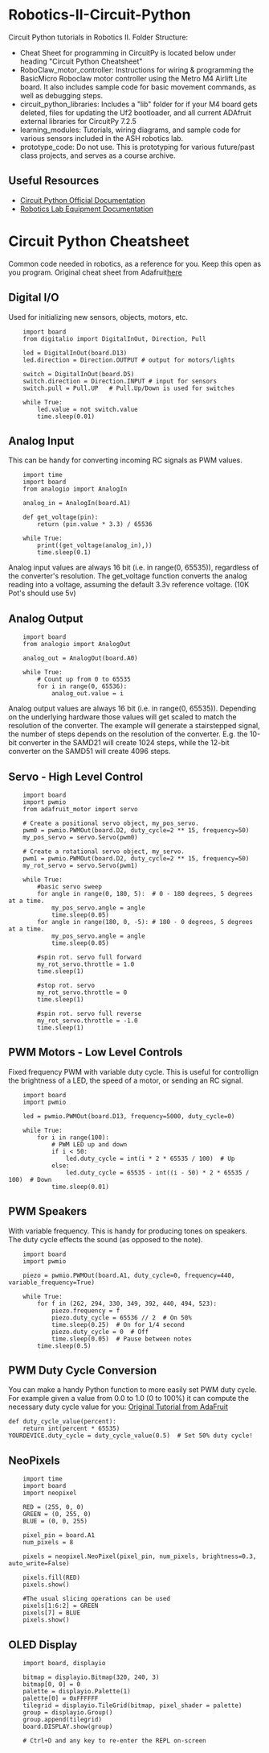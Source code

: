 # Robotics-II-Circuit-Python
Circuit Python tutorials in Robotics II. Folder Structure:
- Cheat Sheet for programming in CircuitPy is located below under heading "Circuit Python Cheatsheet"
- RoboClaw_motor_controller: Instructions for wiring & programming the BasicMicro Roboclaw motor controller using the Metro M4 Airlift Lite board. It also includes sample code for basic movement commands, as well as debugging steps. 
- circuit_python_libraries: Includes a "lib" folder for if your M4 board gets deleted, files for updating the Uf2 bootloader, and all current ADAfruit external libraries for CircuitPy 7.2.5
- learning_modules: Tutorials, wiring diagrams, and sample code for various sensors included in the ASH robotics lab.
- prototype_code: Do not use. This is prototyping for various future/past class projects, and serves as a course archive. 


## Useful Resources
- [Circuit Python Official Documentation](https://docs.circuitpython.org/en/latest/README.html#documentation)
- [Robotics Lab Equipment Documentation](https://docs.google.com/document/d/1NgglLa46xYYy1d1D1jRcWnEz2gshsCXoisJMPn41QlM/view)

# Circuit Python Cheatsheet
Common code needed in robotics, as a reference for you. Keep this open as you program. Original cheat sheet from Adafruit[here](https://github.com/adafruit/awesome-circuitpython/blob/main/cheatsheet/CircuitPython_Cheatsheet.md)

## Digital I/O
Used for initializing new sensors, objects, motors, etc. 
```
    import board
    from digitalio import DigitalInOut, Direction, Pull

    led = DigitalInOut(board.D13)
    led.direction = Direction.OUTPUT # output for motors/lights

    switch = DigitalInOut(board.D5)
    switch.direction = Direction.INPUT # input for sensors
    switch.pull = Pull.UP   # Pull.Up/Down is used for switches

    while True:
        led.value = not switch.value
        time.sleep(0.01)
```
## Analog Input
This can be handy for converting incoming RC signals as PWM values. 

```
    import time
    import board
    from analogio import AnalogIn

    analog_in = AnalogIn(board.A1)

    def get_voltage(pin):
        return (pin.value * 3.3) / 65536

    while True:
        print((get_voltage(analog_in),))
        time.sleep(0.1)
```
Analog input values are always 16 bit (i.e. in range(0, 65535)), regardless of the converter's resolution. The get_voltage function converts the analog reading into a voltage, assuming the default 3.3v reference voltage. (10K Pot's should use 5v)

## Analog Output
```
    import board
    from analogio import AnalogOut

    analog_out = AnalogOut(board.A0)

    while True:
        # Count up from 0 to 65535
        for i in range(0, 65536):
            analog_out.value = i
```
Analog output values are always 16 bit (i.e. in range(0, 65535)). Depending on the underlying hardware those values will get scaled to match the resolution of the converter.
The example will generate a stairstepped signal, the number of steps depends on the resolution of the converter. E.g. the 10-bit converter in the SAMD21 will create 1024 steps, while the 12-bit converter on the SAMD51 will create 4096 steps.

## Servo - High Level Control
```import time
    import board
    import pwmio
    from adafruit_motor import servo

    # Create a positional servo object, my_pos_servo.
    pwm0 = pwmio.PWMOut(board.D2, duty_cycle=2 ** 15, frequency=50)
    my_pos_servo = servo.Servo(pwm0)

    # Create a rotational servo object, my_servo.
    pwm1 = pwmio.PWMOut(board.D2, duty_cycle=2 ** 15, frequency=50)
    my_rot_servo = servo.Servo(pwm1) 

    while True:
        #basic servo sweep
        for angle in range(0, 180, 5):  # 0 - 180 degrees, 5 degrees at a time.
            my_pos_servo.angle = angle
            time.sleep(0.05)
        for angle in range(180, 0, -5): # 180 - 0 degrees, 5 degrees at a time.
            my_pos_servo.angle = angle
            time.sleep(0.05)
        
        #spin rot. servo full forward
        my_rot_servo.throttle = 1.0
        time.sleep(1)

        #stop rot. servo
        my_rot_servo.throttle = 0
        time.sleep(1)

        #spin rot. servo full reverse
        my_rot_servo.throttle = -1.0
        time.sleep(1)
```

## PWM Motors - Low Level Controls
Fixed frequency PWM with variable duty cycle. This is useful for controllign the brightness of a LED, the speed of a motor, or sending an RC signal. 

```import time
    import board
    import pwmio

    led = pwmio.PWMOut(board.D13, frequency=5000, duty_cycle=0)

    while True:
        for i in range(100):
            # PWM LED up and down
            if i < 50:
                led.duty_cycle = int(i * 2 * 65535 / 100)  # Up
            else:
                led.duty_cycle = 65535 - int((i - 50) * 2 * 65535 / 100)  # Down
            time.sleep(0.01)
```

## PWM Speakers
With variable frequency. This is handy for producing tones on speakers. The duty cycle effects the sound (as opposed to the note).

```import time
    import board
    import pwmio

    piezo = pwmio.PWMOut(board.A1, duty_cycle=0, frequency=440, variable_frequency=True)

    while True:
        for f in (262, 294, 330, 349, 392, 440, 494, 523):
            piezo.frequency = f
            piezo.duty_cycle = 65536 // 2  # On 50%
            time.sleep(0.25)  # On for 1/4 second
            piezo.duty_cycle = 0  # Off
            time.sleep(0.05)  # Pause between notes
        time.sleep(0.5)
```

## PWM Duty Cycle Conversion
You can make a handy Python function to more easily set PWM duty cycle. For example given a value from 0.0 to 1.0 (0 to 100%) it can compute the necessary duty cycle value for you: [Original Tutorial from AdaFruit](https://learn.adafruit.com/circuitpython-basics-analog-inputs-and-outputs/pulse-width-modulation-outputs)

```
def duty_cycle_value(percent):
    return int(percent * 65535)
YOURDEVICE.duty_cycle = duty_cycle_value(0.5)  # Set 50% duty cycle!
```

## NeoPixels 
```
    import time
    import board
    import neopixel

    RED = (255, 0, 0)
    GREEN = (0, 255, 0)
    BLUE = (0, 0, 255)

    pixel_pin = board.A1
    num_pixels = 8

    pixels = neopixel.NeoPixel(pixel_pin, num_pixels, brightness=0.3, auto_write=False)

    pixels.fill(RED)
    pixels.show()

    #The usual slicing operations can be used
    pixels[1:6:2] = GREEN
    pixels[7] = BLUE
    pixels.show()
```         
## OLED Display 
```
    import board, displayio

    bitmap = displayio.Bitmap(320, 240, 3)
    bitmap[0, 0] = 0
    palette = displayio.Palette(1)
    palette[0] = 0xFFFFFF
    tilegrid = displayio.TileGrid(bitmap, pixel_shader = palette)
    group = displayio.Group()
    group.append(tilegrid)
    board.DISPLAY.show(group)

    # Ctrl+D and any key to re-enter the REPL on-screen
```


